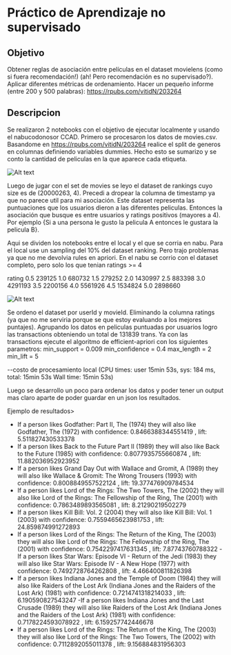 # Práctico de Aprendizaje no supervisado

## Objetivo
Obtener reglas de asociación entre películas en el dataset movielens
(como si fuera recomendación!) (ah! Pero recomendación es no supervisado?).
Aplicar diferentes métricas de ordenamiento.
Hacer un pequeño informe (entre 200 y 500 palabras): https://rpubs.com/vitidN/203264

## Descripcion
Se realizaron 2 notebooks con el objetivo de ejecutar localmente
y usando el nabucodonosor CCAD.
Primero se procesaron los datos de movies.csv. Basandome en
https://rpubs.com/vitidN/203264 realice el split de generos
en columnas definiendo variables dummies. Hecho esto se sumarizo y se conto
la cantidad de peliculas en la que aparece cada etiqueta.

![Alt text](kevinsen/Movielens_Asoc_apriori/edit/master/genre_count.png?raw=true "Movies Genres")

Luego de jugar con el set de movies se leyo el dataset de rankings
cuyo size es de (20000263, 4). Precedi a dropear la columna de timestamp ya
que no parece util para mi asociación.
Este dataset representa las puntuaciones que los usuarios dieron a las
diferentes peliculas. Entonces la asociación que busque es entre usuarios
y ratings positivos (mayores a 4). Por ejemplo {Si a una persona le gusto
la pelicula A entonces le gustara la pelicula B}.

Aqui se dividen los notebooks entre el local y el que se corria en nabu.
Para el local use un sampling del 10% del dataset ranking. Pero trajo problemas
ya que no me devolvia rules en apriori. En el nabu se corrio con el dataset
completo, pero solo los que tenian ratings >= 4

rating
0.5     239125
1.0     680732
1.5     279252
2.0    1430997
2.5     883398
3.0    4291193
3.5    2200156
4.0    5561926
4.5    1534824
5.0    2898660

![Alt text](kevinsen/Movielens_Asoc_apriori/edit/master/ratings_count.png?raw=true "Ratings count")

Se ordeno el dataset por userId y movieId. Eliminando la columna ratings
(ya que no me serviria porque se que estoy evaluando a los mejores puntajes).
Agrupando los datos en peliculas puntuadas por usuarios logro las transactions
obteniendo un total de 131839 trans.
Ya con las transactions ejecute el algoritmo de efficient-apriori con los
siguientes parametros:
min_support = 0.009
min_confidence = 0.4
max_length = 2
min_lift = 5

--costo de procesamiento local
(CPU times: user 15min 53s, sys: 184 ms, total: 15min 53s
Wall time: 15min 53s)

Luego se desarrollo un poco para ordenar los datos y poder tener un output
mas claro aparte de poder guardar en un json los resultados.

Ejemplo de resultados>
- If a person likes Godfather: Part II, The (1974) they will also like Godfather, The (1972) with confidence: 0.8466388344551419 , lift: 5.511827430533378
- If a person likes Back to the Future Part II (1989) they will also like Back to the Future (1985) with confidence: 0.8077935755660874 , lift: 11.882036952923952
- If a person likes Grand Day Out with Wallace and Gromit, A (1989) they will also like Wallace & Gromit: The Wrong Trousers (1993) with confidence: 0.8008849557522124 , lift: 19.377476909784534
- If a person likes Lord of the Rings: The Two Towers, The (2002) they will also like Lord of the Rings: The Fellowship of the Ring, The (2001) with confidence: 0.7863489893565081 , lift: 8.21290219502279
- If a person likes Kill Bill: Vol. 2 (2004) they will also like Kill Bill: Vol. 1 (2003) with confidence: 0.7559465623981753 , lift: 24.859874991272893
- If a person likes Lord of the Rings: The Return of the King, The (2003) they will also like Lord of the Rings: The Fellowship of the Ring, The (2001) with confidence: 0.7542297417631345 , lift: 7.87743760788322
-If a person likes Star Wars: Episode VI - Return of the Jedi (1983) they will also like Star Wars: Episode IV - A New Hope (1977) with confidence: 0.7492728764262808 , lift: 4.466400811826398
- If a person likes Indiana Jones and the Temple of Doom (1984) they will also like Raiders of the Lost Ark (Indiana Jones and the Raiders of the Lost Ark) (1981) with confidence: 0.7214741318214033 , lift: 6.190590827543247
-If a person likes Indiana Jones and the Last Crusade (1989) they will also like Raiders of the Lost Ark (Indiana Jones and the Raiders of the Lost Ark) (1981) with confidence: 0.7178224593078922 , lift: 6.159257742446678
- If a person likes Lord of the Rings: The Return of the King, The (2003) they will also like Lord of the Rings: The Two Towers, The (2002) with confidence: 0.7112892055011378 , lift: 9.156884831956303
